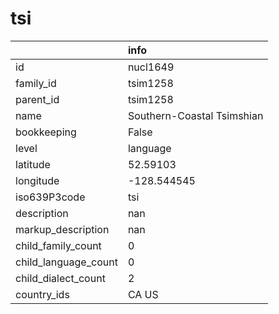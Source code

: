# tsi
|                      | info                       |
|:---------------------|:---------------------------|
| id                   | nucl1649                   |
| family_id            | tsim1258                   |
| parent_id            | tsim1258                   |
| name                 | Southern-Coastal Tsimshian |
| bookkeeping          | False                      |
| level                | language                   |
| latitude             | 52.59103                   |
| longitude            | -128.544545                |
| iso639P3code         | tsi                        |
| description          | nan                        |
| markup_description   | nan                        |
| child_family_count   | 0                          |
| child_language_count | 0                          |
| child_dialect_count  | 2                          |
| country_ids          | CA US                      |
